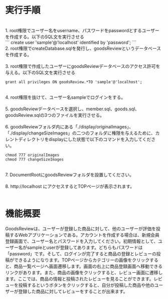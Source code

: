 # 実行手順
<br>
1. root権限でユーザー名をusername、パスワードをpasswordとするユーザーを作成する。以下のSQL文を実行させる<br>
```
create user 'sample'@'localhost' identified by 'password';
```
<br>
2. root権限でcreateDatabase.sqlを発行し、goodsReviewというデータベースを作成する。<br><br>
3. root権限で作成したユーザーにgoodsReviewデータベースのアクセス許可を与える。以下のSQL文を実行させる<br>

```
grant all privileges ON goodsReview.*TO 'sample'@'localhost';
```
<br>
4. root権限を抜けて、ユーザー名sampleでログインをする。<br><br>
5. goodsReviewデータベースを選択し、member.sql、goods.sql、goodsReview.sqlの3つのファイルを実行させる。<br><br>
6. goodsReviewフォルダ内にある「./display/originalImages」、「./display/changeSizeImages」の二つのフォルダに権限を与えるために、カレントディレクトリをdisplayにした状態で以下のコマンドを入力してください。<br>

```
chmod 777 originalImages
chmod 777 changeSizeImages
```
<br>
7. DocumentRootにgoodsReviewフォルダを設置してください。<br><br>
8. http://localhost にアクセスするとTOPページが表示されます。
<br><br>

# 機能概要

GoodsReviewは、ユーザーが登録した商品に対して、他のユーザーが評価を投稿するWebアプリケーションである。アカウントを作成する場合は、新規会員登録画面で、ユーザー名とパスワードを入力してください。初期情報として、ユーザー名がsampleとuserが登録してあります。どちらもパスワードは「password」です。そして、ログインが完了すると商品の登録とレビューの投稿ができるようになります。TOPページからカテゴリーの画像をクリックすると、商品一覧ページへ画面遷移します。画面の右上に商品登録画面へ移動できるリンクがあります。また、商品の画像をクリックすると、レビュー画面に遷移します。ここでは、商品の情報と投稿されたレビューを見ることができます。レビューを投稿するというボタンをクリックすると、自分が投稿した商品や他のユーザーが登録した商品に対してレビューをすることが出来ます。